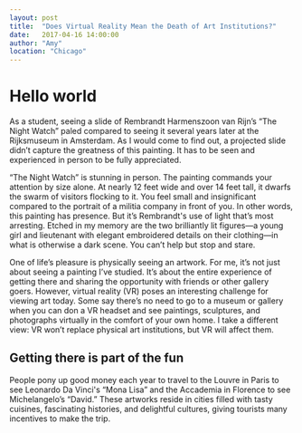 ```yaml
---
layout: post
title:  "Does Virtual Reality Mean the Death of Art Institutions?"
date:   2017-04-16 14:00:00
author: "Amy"
location: "Chicago"
---
```


# Hello world

As a student, seeing a slide of Rembrandt Harmenszoon van Rijn’s “The Night
Watch” paled compared to seeing it several years later at the Rijksmuseum in
Amsterdam. As I would come to find out, a projected slide didn’t capture the
greatness of this painting. It has to be seen and experienced in person to be
fully appreciated.

“The Night Watch” is stunning in person. The painting commands your attention by size
alone. At nearly 12 feet wide and over 14 feet tall, it dwarfs the swarm of
visitors flocking to it. You feel small and insignificant compared to the
portrait of a militia company in front of you. In other words, this painting has
presence. But it’s Rembrandt's use of light that’s most arresting. Etched in my
memory are the two brilliantly lit figures&mdash;a young girl and lieutenant with
elegant embroidered details on their clothing&mdash;in what is otherwise a dark scene. You can’t help but stop and stare.

One of life’s pleasure is physically seeing an artwork. For me, it’s not just
about seeing a painting I’ve studied. It’s about the entire experience of
getting there and sharing the opportunity with friends or other gallery goers.
However, virtual reality (VR) poses an interesting challenge for viewing art
today. Some say there’s no need to go to a museum or gallery when you can don a
VR headset and see paintings, sculptures, and photographs virtually in the
comfort of your own home. I take a different view: VR won’t replace physical art
institutions, but VR will affect them.

<!--more-->

## Getting there is part of the fun

People pony up good money each year to travel to the Louvre in Paris to see
Leonardo Da Vinci's “Mona Lisa” and the Accademia in Florence to see
Michelangelo’s “David.” These artworks reside in cities filled with tasty
cuisines, fascinating histories, and delightful cultures, giving tourists many
incentives to make the trip.
